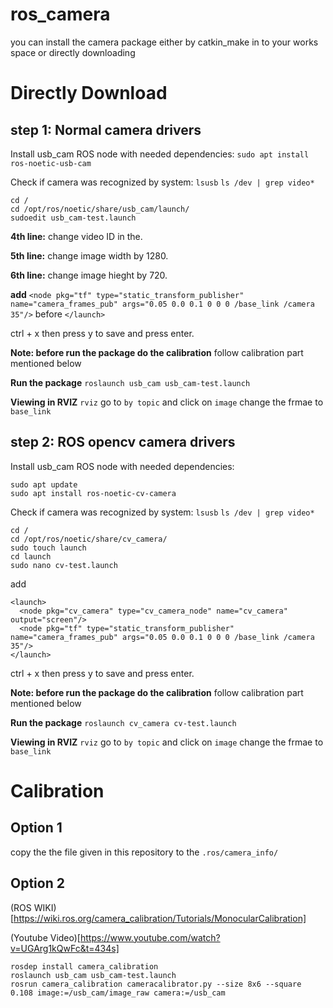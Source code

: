 # ros_camera
you can install the camera package either by catkin_make in to your works space or directly downloading
# Directly Download
## step 1:  Normal camera drivers
Install usb_cam ROS node with needed dependencies:
```sudo apt install ros-noetic-usb-cam```

Check if camera was recognized by system:
```lsusb``` 
```ls /dev | grep video*```
```
cd /
cd /opt/ros/noetic/share/usb_cam/launch/
sudoedit usb_cam-test.launch
```
**4th line:** change video ID in the.

**5th line:** change image width by 1280.

**6th line:** change image hieght by 720.

**add**  ```<node pkg="tf" type="static_transform_publisher" name="camera_frames_pub" args="0.05 0.0 0.1 0 0 0 /base_link /camera 35"/>``` before ```</launch>```


ctrl + x then press y to save and press enter.


**Note: before run the package do the calibration** follow calibration part mentioned below 

**Run the package**
```roslaunch usb_cam usb_cam-test.launch```



**Viewing in RVIZ**
```rviz``` go to ```by topic``` and click on ```image``` 
change the frmae to ```base_link```

## step 2: ROS opencv camera drivers
Install usb_cam ROS node with needed dependencies:
```
sudo apt update 
sudo apt install ros-noetic-cv-camera
```

Check if camera was recognized by system:
```lsusb``` 
```ls /dev | grep video*```
```
cd /
cd /opt/ros/noetic/share/cv_camera/
sudo touch launch
cd launch
sudo nano cv-test.launch
```

add 
```
<launch>
  <node pkg="cv_camera" type="cv_camera_node" name="cv_camera" output="screen"/>
  <node pkg="tf" type="static_transform_publisher" name="camera_frames_pub" args="0.05 0.0 0.1 0 0 0 /base_link /camera 35"/>
</launch>
```

ctrl + x then press y to save and press enter.

**Note: before run the package do the calibration** follow calibration part mentioned below 


**Run the package**
```roslaunch cv_camera cv-test.launch```


**Viewing in RVIZ**
```rviz``` go to ```by topic``` and click on ```image``` 
change the frmae to ```base_link```

# Calibration
## Option 1
copy the the file given in this repository to the ``` .ros/camera_info/ ```
## Option 2
(ROS WIKI)[https://wiki.ros.org/camera_calibration/Tutorials/MonocularCalibration]

(Youtube Video)[https://www.youtube.com/watch?v=UGArg1kQwFc&t=434s]
```
rosdep install camera_calibration
roslaunch usb_cam usb_cam-test.launch
rosrun camera_calibration cameracalibrator.py --size 8x6 --square 0.108 image:=/usb_cam/image_raw camera:=/usb_cam
```



